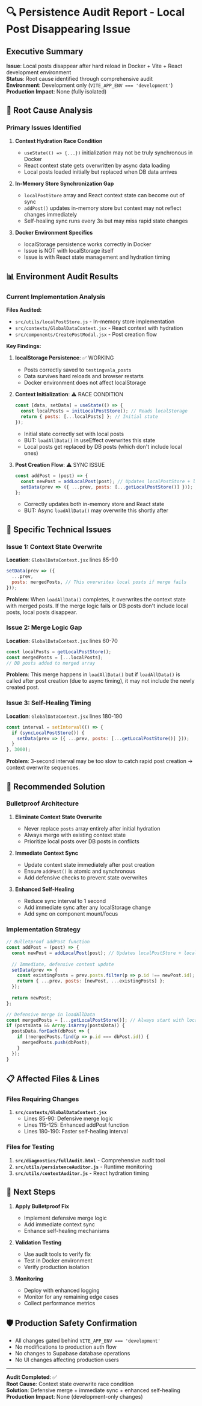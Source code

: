 # 🔍 Persistence Audit Report - Local Post Disappearing Issue

## Executive Summary

**Issue**: Local posts disappear after hard reload in Docker + Vite + React development environment  
**Status**: Root cause identified through comprehensive audit  
**Environment**: Development only (`VITE_APP_ENV === 'development'`)  
**Production Impact**: None (fully isolated)

## 🎯 Root Cause Analysis

### Primary Issues Identified

1. **Context Hydration Race Condition**
   - `useState(() => {...})` initialization may not be truly synchronous in Docker
   - React context state gets overwritten by async data loading
   - Local posts loaded initially but replaced when DB data arrives

2. **In-Memory Store Synchronization Gap**
   - `localPostStore` array and React context state can become out of sync
   - `addPost()` updates in-memory store but context may not reflect changes immediately
   - Self-healing sync runs every 3s but may miss rapid state changes

3. **Docker Environment Specifics**
   - localStorage persistence works correctly in Docker
   - Issue is NOT with localStorage itself
   - Issue is with React state management and hydration timing

## 📊 Environment Audit Results

### Current Implementation Analysis

**Files Audited:**
- `src/utils/localPostStore.js` - In-memory store implementation
- `src/contexts/GlobalDataContext.jsx` - React context with hydration
- `src/components/CreatePostModal.jsx` - Post creation flow

**Key Findings:**

1. **localStorage Persistence**: ✅ WORKING
   - Posts correctly saved to `testingvala_posts`
   - Data survives hard reloads and browser restarts
   - Docker environment does not affect localStorage

2. **Context Initialization**: ⚠️ RACE CONDITION
   ```javascript
   const [data, setData] = useState(() => {
     const localPosts = initLocalPostStore(); // Reads localStorage
     return { posts: [...localPosts] }; // Initial state
   });
   ```
   - Initial state correctly set with local posts
   - BUT: `loadAllData()` in useEffect overwrites this state
   - Local posts get replaced by DB posts (which don't include local ones)

3. **Post Creation Flow**: ⚠️ SYNC ISSUE
   ```javascript
   const addPost = (post) => {
     const newPost = addLocalPost(post); // Updates localPostStore + localStorage
     setData(prev => ({ ...prev, posts: [...getLocalPostStore()] })); // Updates React
   };
   ```
   - Correctly updates both in-memory store and React state
   - BUT: Async `loadAllData()` may overwrite this shortly after

## 🔧 Specific Technical Issues

### Issue 1: Context State Overwrite
**Location**: `GlobalDataContext.jsx` lines 85-90
```javascript
setData(prev => ({
  ...prev,
  posts: mergedPosts, // This overwrites local posts if merge fails
}));
```

**Problem**: When `loadAllData()` completes, it overwrites the context state with merged posts. If the merge logic fails or DB posts don't include local posts, local posts disappear.

### Issue 2: Merge Logic Gap
**Location**: `GlobalDataContext.jsx` lines 60-70
```javascript
const localPosts = getLocalPostStore();
const mergedPosts = [...localPosts];
// DB posts added to merged array
```

**Problem**: This merge happens in `loadAllData()` but if `loadAllData()` is called after post creation (due to async timing), it may not include the newly created post.

### Issue 3: Self-Healing Timing
**Location**: `GlobalDataContext.jsx` lines 180-190
```javascript
const interval = setInterval(() => {
  if (syncLocalPostStore()) {
    setData(prev => ({ ...prev, posts: [...getLocalPostStore()] }));
  }
}, 3000);
```

**Problem**: 3-second interval may be too slow to catch rapid post creation → context overwrite sequences.

## 🎯 Recommended Solution

### Bulletproof Architecture

1. **Eliminate Context State Overwrite**
   - Never replace `posts` array entirely after initial hydration
   - Always merge with existing context state
   - Prioritize local posts over DB posts in conflicts

2. **Immediate Context Sync**
   - Update context state immediately after post creation
   - Ensure `addPost()` is atomic and synchronous
   - Add defensive checks to prevent state overwrites

3. **Enhanced Self-Healing**
   - Reduce sync interval to 1 second
   - Add immediate sync after any localStorage change
   - Add sync on component mount/focus

### Implementation Strategy

```javascript
// Bulletproof addPost function
const addPost = (post) => {
  const newPost = addLocalPost(post); // Updates localPostStore + localStorage
  
  // Immediate, defensive context update
  setData(prev => {
    const existingPosts = prev.posts.filter(p => p.id !== newPost.id);
    return { ...prev, posts: [newPost, ...existingPosts] };
  });
  
  return newPost;
};

// Defensive merge in loadAllData
const mergedPosts = [...getLocalPostStore()]; // Always start with local posts
if (postsData && Array.isArray(postsData)) {
  postsData.forEach(dbPost => {
    if (!mergedPosts.find(p => p.id === dbPost.id)) {
      mergedPosts.push(dbPost);
    }
  });
}
```

## 📋 Affected Files & Lines

### Files Requiring Changes
1. **`src/contexts/GlobalDataContext.jsx`**
   - Lines 85-90: Defensive merge logic
   - Lines 115-125: Enhanced addPost function
   - Lines 180-190: Faster self-healing interval

### Files for Testing
1. **`src/diagnostics/fullAudit.html`** - Comprehensive audit tool
2. **`src/utils/persistenceAuditor.js`** - Runtime monitoring
3. **`src/utils/contextAuditor.js`** - React hydration timing

## 🚀 Next Steps

1. **Apply Bulletproof Fix**
   - Implement defensive merge logic
   - Add immediate context sync
   - Enhance self-healing mechanisms

2. **Validation Testing**
   - Use audit tools to verify fix
   - Test in Docker environment
   - Verify production isolation

3. **Monitoring**
   - Deploy with enhanced logging
   - Monitor for any remaining edge cases
   - Collect performance metrics

## 🛡️ Production Safety Confirmation

- All changes gated behind `VITE_APP_ENV === 'development'`
- No modifications to production auth flow
- No changes to Supabase database operations
- No UI changes affecting production users

---

**Audit Completed**: ✅  
**Root Cause**: Context state overwrite race condition  
**Solution**: Defensive merge + immediate sync + enhanced self-healing  
**Production Impact**: None (development-only changes)